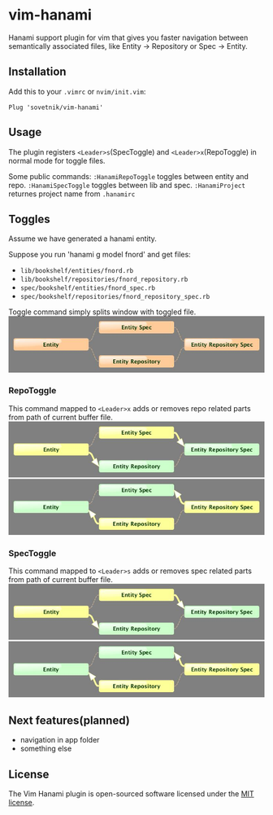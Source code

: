 # vim-hanami

Hanami support plugin for vim that gives you faster navigation between semantically associated files, like Entity -> Repository or Spec -> Entity.

## Installation

Add this to your `.vimrc` or `nvim/init.vim`:
```
Plug 'sovetnik/vim-hanami'
```

## Usage

The plugin registers `<Leader>s`(SpecToggle) and `<Leader>x`(RepoToggle) in normal mode for toggle files.

Some public commands:
`:HanamiRepoToggle` toggles between entity and repo.
`:HanamiSpecToggle` toggles between lib and spec.
`:HanamiProject` returnes project name from `.hanamirc`

## Toggles

Assume we have generated a hanami entity.

Suppose you run 'hanami g model fnord' and get files:
- `lib/bookshelf/entities/fnord.rb`
- `lib/bookshelf/repositories/fnord_repository.rb`
- `spec/bookshelf/entities/fnord_spec.rb`
- `spec/bookshelf/repositories/fnord_repository_spec.rb`

Toggle command simply splits window with toggled file.
<img src="./images/quad.jpg" />

### RepoToggle
This command mapped to `<Leader>x` adds or removes repo related parts from path of current buffer file.
<img src="./images/er.jpg" />
<img src="./images/re.jpg" />

### SpecToggle
This command mapped to `<Leader>s` adds or removes spec related parts from path of current buffer file.
<img src="./images/er.jpg" />
<img src="./images/re.jpg" />

## Next features(planned)

- navigation in app folder
- something else

## License

The Vim Hanami plugin is open-sourced software licensed under the [MIT license](http://opensource.org/licenses/MIT).

